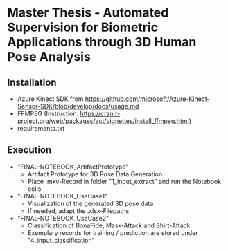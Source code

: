 # Master Thesis - Automated Supervision for Biometric Applications through 3D Human Pose Analysis

## Installation
- Azure Kinect SDK from https://github.com/microsoft/Azure-Kinect-Sensor-SDK/blob/develop/docs/usage.md
- FFMPEG (Instruction: https://cran.r-project.org/web/packages/act/vignettes/install_ffmpeg.html)
- requirements.txt

## Execution
- "FINAL-NOTEBOOK_ArtifactPrototype"
  - Artifact Prototype for 3D Pose Data Generation
  - Place .mkv-Record in folder "1_input_extract" and run the Notebook cells
- "FINAL-NOTEBOOK_UseCase1"
  - Visualization of the generated 3D pose data
  - If needed, adapt the .xlsx-Filepaths
- "FINAL-NOTEBOOK_UseCase2"
  - Classification of BonaFide, Mask-Attack and Shirt-Attack
  - Exemplary records for training / prediction are stored under "4_input_classification"
